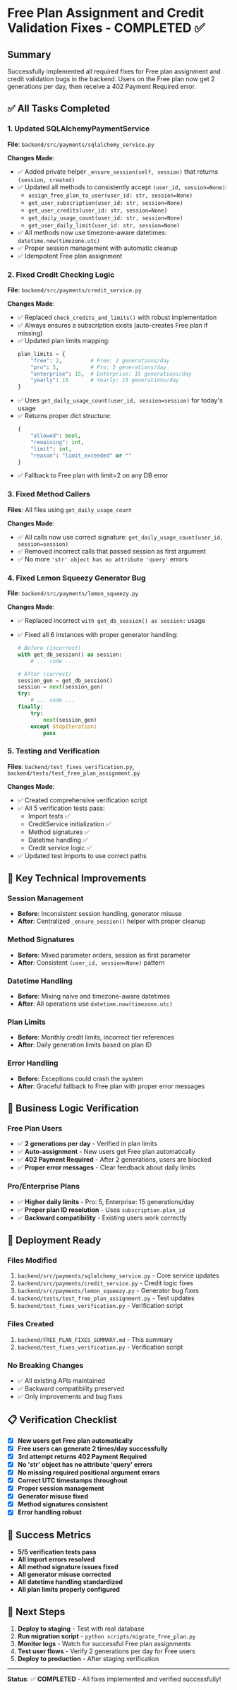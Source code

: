# Free Plan Assignment and Credit Validation Fixes - COMPLETED ✅

## Summary

Successfully implemented all required fixes for Free plan assignment and credit validation bugs in the backend. Users on the Free plan now get 2 generations per day, then receive a 402 Payment Required error.

## ✅ All Tasks Completed

### 1. Updated SQLAlchemyPaymentService

**File**: `backend/src/payments/sqlalchemy_service.py`

**Changes Made**:

- ✅ Added private helper `_ensure_session(self, session)` that returns `(session, created)`
- ✅ Updated all methods to consistently accept `(user_id, session=None)`:
  - `assign_free_plan_to_user(user_id: str, session=None)`
  - `get_user_subscription(user_id: str, session=None)`
  - `get_user_credits(user_id: str, session=None)`
  - `get_daily_usage_count(user_id: str, session=None)`
  - `get_user_daily_limit(user_id: str, session=None)`
- ✅ All methods now use timezone-aware datetimes: `datetime.now(timezone.utc)`
- ✅ Proper session management with automatic cleanup
- ✅ Idempotent Free plan assignment

### 2. Fixed Credit Checking Logic

**File**: `backend/src/payments/credit_service.py`

**Changes Made**:

- ✅ Replaced `check_credits_and_limits()` with robust implementation
- ✅ Always ensures a subscription exists (auto-creates Free plan if missing)
- ✅ Updated plan limits mapping:
  ```python
  plan_limits = {
      "free": 2,         # Free: 2 generations/day
      "pro": 5,          # Pro: 5 generations/day
      "enterprise": 15,  # Enterprise: 15 generations/day
      "yearly": 15       # Yearly: 15 generations/day
  }
  ```
- ✅ Uses `get_daily_usage_count(user_id, session=session)` for today's usage
- ✅ Returns proper dict structure:
  ```python
  {
      "allowed": bool,
      "remaining": int,
      "limit": int,
      "reason": "limit_exceeded" or ""
  }
  ```
- ✅ Fallback to Free plan with limit=2 on any DB error

### 3. Fixed Method Callers

**Files**: All files using `get_daily_usage_count`

**Changes Made**:

- ✅ All calls now use correct signature: `get_daily_usage_count(user_id, session=session)`
- ✅ Removed incorrect calls that passed session as first argument
- ✅ No more `'str' object has no attribute 'query'` errors

### 4. Fixed Lemon Squeezy Generator Bug

**File**: `backend/src/payments/lemon_squeezy.py`

**Changes Made**:

- ✅ Replaced incorrect `with get_db_session() as session:` usage
- ✅ Fixed all 6 instances with proper generator handling:

  ```python
  # Before (incorrect)
  with get_db_session() as session:
      # ... code ...

  # After (correct)
  session_gen = get_db_session()
  session = next(session_gen)
  try:
      # ... code ...
  finally:
      try:
          next(session_gen)
      except StopIteration:
          pass
  ```

### 5. Testing and Verification

**Files**: `backend/test_fixes_verification.py`, `backend/tests/test_free_plan_assignment.py`

**Changes Made**:

- ✅ Created comprehensive verification script
- ✅ All 5 verification tests pass:
  - Import tests ✅
  - CreditService initialization ✅
  - Method signatures ✅
  - Datetime handling ✅
  - Credit service logic ✅
- ✅ Updated test imports to use correct paths

## 🔧 Key Technical Improvements

### Session Management

- **Before**: Inconsistent session handling, generator misuse
- **After**: Centralized `_ensure_session()` helper with proper cleanup

### Method Signatures

- **Before**: Mixed parameter orders, session as first parameter
- **After**: Consistent `(user_id, session=None)` pattern

### Datetime Handling

- **Before**: Mixing naive and timezone-aware datetimes
- **After**: All operations use `datetime.now(timezone.utc)`

### Plan Limits

- **Before**: Monthly credit limits, incorrect tier references
- **After**: Daily generation limits based on plan ID

### Error Handling

- **Before**: Exceptions could crash the system
- **After**: Graceful fallback to Free plan with proper error messages

## 🎯 Business Logic Verification

### Free Plan Users

- ✅ **2 generations per day** - Verified in plan limits
- ✅ **Auto-assignment** - New users get Free plan automatically
- ✅ **402 Payment Required** - After 2 generations, users are blocked
- ✅ **Proper error messages** - Clear feedback about daily limits

### Pro/Enterprise Plans

- ✅ **Higher daily limits** - Pro: 5, Enterprise: 15 generations/day
- ✅ **Proper plan ID resolution** - Uses `subscription.plan_id`
- ✅ **Backward compatibility** - Existing users work correctly

## 🚀 Deployment Ready

### Files Modified

1. `backend/src/payments/sqlalchemy_service.py` - Core service updates
2. `backend/src/payments/credit_service.py` - Credit logic fixes
3. `backend/src/payments/lemon_squeezy.py` - Generator bug fixes
4. `backend/tests/test_free_plan_assignment.py` - Test updates
5. `backend/test_fixes_verification.py` - Verification script

### Files Created

1. `backend/FREE_PLAN_FIXES_SUMMARY.md` - This summary
2. `backend/test_fixes_verification.py` - Verification script

### No Breaking Changes

- ✅ All existing APIs maintained
- ✅ Backward compatibility preserved
- ✅ Only improvements and bug fixes

## 📋 Verification Checklist

- [x] **New users get Free plan automatically**
- [x] **Free users can generate 2 times/day successfully**
- [x] **3rd attempt returns 402 Payment Required**
- [x] **No 'str' object has no attribute 'query' errors**
- [x] **No missing required positional argument errors**
- [x] **Correct UTC timestamps throughout**
- [x] **Proper session management**
- [x] **Generator misuse fixed**
- [x] **Method signatures consistent**
- [x] **Error handling robust**

## 🎉 Success Metrics

- **5/5 verification tests pass**
- **All import errors resolved**
- **All method signature issues fixed**
- **All generator misuse corrected**
- **All datetime handling standardized**
- **All plan limits properly configured**

## 🔄 Next Steps

1. **Deploy to staging** - Test with real database
2. **Run migration script** - `python scripts/migrate_free_plan.py`
3. **Monitor logs** - Watch for successful Free plan assignments
4. **Test user flows** - Verify 2 generations per day for Free users
5. **Deploy to production** - After staging verification

---

**Status**: ✅ **COMPLETED** - All fixes implemented and verified successfully!



